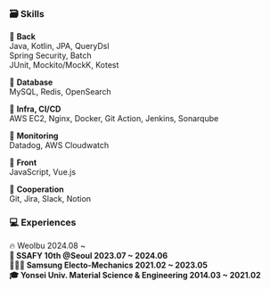 ### 🗃️ Skills

📌 **Back**<br>
Java, Kotlin, JPA, QueryDsl <br> 
Spring Security, Batch <br>
JUnit, Mockito/MockK, Kotest <br>

📌 **Database**<br>
MySQL, Redis, OpenSearch <br>

📌 **Infra, CI/CD**<br>
AWS EC2, Nginx, Docker, Git Action, Jenkins, Sonarqube <br>

📌 **Monitoring**<br>
Datadog, AWS Cloudwatch <br>

📌 **Front** <br>
JavaScript, Vue.js <br>

📌 **Cooperation**<br>
Git, Jira, Slack, Notion
</div>

### 💻 Experiences

🔥 Weolbu 2024.08 ~ <br>
**📘 SSAFY 10th @Seoul 2023.07 ~ 2024.06**<br>
**👨🏻‍🔬 Samsung Electo-Mechanics 2021.02 ~ 2023.05**<br>
**🎓 Yonsei Univ. Material Science & Engineering 2014.03 ~ 2021.02**



[Java]: https://img.shields.io/badge/Java--FC6D26?style=for-the-badge&logo=java&logoColor=white
[JavaScript]: https://img.shields.io/badge/JavaScript--F7DF1E?style=for-the-badge&logo=JavaScript&logoColor=F7DF1E
[git]: https://img.shields.io/badge/git--F05032?style=for-the-badge&logo=git&logoColor=F05032
[Jira]: https://img.shields.io/badge/Jira--0052CC?style=for-the-badge&logo=jirasoftware&logoColor=0052CC
[mattermost]: https://img.shields.io/badge/mattermost--0058CC?style=for-the-badge&logo=mattermost&logoColor=0058CC
[discord]: https://img.shields.io/badge/discord--5865F2?style=for-the-badge&logo=discord&logoColor=5865F2
[notion]: https://img.shields.io/badge/notion--000000?style=for-the-badge&logo=notion&logoColor=000000
[springboot]: https://img.shields.io/badge/springboot--6DB33F?style=for-the-badge&logo=springboot&logoColor=6DB33F
[Vue.js]: https://img.shields.io/badge/Vue.js--35495E?style=for-the-badge&logo=vuedotjs&logoColor=4FC08D
[Sonarqube]: https://img.shields.io/badge/sonarqube--4E9BCD?style=for-the-badge&logo=sonarqube&logoColor=4E9BCD
[amazonec2]: https://img.shields.io/badge/amazon_ec2--FF9900?style=for-the-badge&logo=amazonec2&logoColor=FF9900
[nginx]: https://img.shields.io/badge/nginx--009639?style=for-the-badge&logo=nginx&logoColor=4FC08D
[redis]: https://img.shields.io/badge/redis--DC382D?style=for-the-badge&logo=redis&logoColor=DC382D
[mysql]: https://img.shields.io/badge/mysql--4479A1?style=for-the-badge&logo=mysql&logoColor=4479A1
[docker]: https://img.shields.io/badge/docker--2496ED?style=for-the-badge&logo=docker&logoColor=2496ED
[jenkins]: https://img.shields.io/badge/jenkins--D24939?style=for-the-badge&logo=jenkins&logoColor=D24939
[amazons3]: https://img.shields.io/badge/amazons3--569A31?style=for-the-badge&logo=amazons3&logoColor=569A31
[jpa]: https://img.shields.io/badge/JPA--6DB33F?style=for-the-badge&logoColor=white
[querydsl]: https://img.shields.io/badge/querydsl--669DF6?style=for-the-badge&logoColor=white
[springsecurity]: https://img.shields.io/badge/SPRINGSECURITY--6DB33F?style=for-the-badge&logo=springsecurity&logoColor=6DB33F
